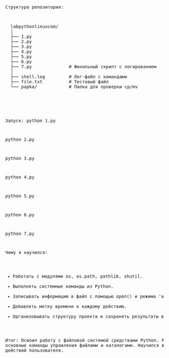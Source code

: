 <pre>
Структура репозитория:
  <pre>
  
  labpythonlinuxcom/
  │
  ├── 1.py
  ├── 2.py
  ├── 3.py
  ├── 4.py
  ├── 5.py
  ├── 6.py
  ├── 7.py              # Финальный скрипт с логированием
  │
  ├── shell.log         # Лог-файл с командами
  ├── file.txt          # Тестовый файл
  └── papka/            # Папка для проверки cp/mv
  
  </pre>
Запуск:
python 1.py

python 2.py

python 3.py

python 4.py

python 5.py

python 6.py

python 7.py


Чему я научился:
- Работать с модулями os, os.path, pathlib, shutil.  
- Выполнять системные команды из Python.  
- Записывать информацию в файл с помощью open() и режима 'a'.  
- Добавлять метку времени к каждому действию.  
- Организовывать структуру проекта и сохранять результаты в лог.

Итог:
Освоил работу с файловой системой средствами Python.
Реализовал основные команды управления файлами и каталогами.
Научился вести журнал действий пользователя.
</pre>
